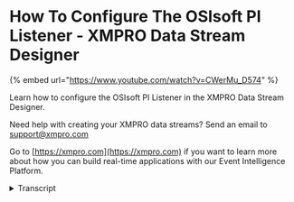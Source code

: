 # How To Configure The OSIsoft PI Listener - XMPRO Data Stream Designer
{% embed url="https://www.youtube.com/watch?v=CWerMu_D574" %}

Learn how to configure the OSIsoft PI Listener in the XMPRO Data Stream Designer. 

Need help with creating your XMPRO data streams? Send an email to support@xmpro.com 

Go to [https://xmpro.com](https://xmpro.com) if you want to learn more about how you can build real-time applications with our Event Intelligence Platform.
<details>
<summary>Transcript</summary>well we are going to do here is look at

how to set up and configure the oSIsoft

by listener agent the function of this

agent is to read data from OSI soft PI

systems what I'm going to do now is go

to the tool box and search for this

agent you will find it under the

listeners you can add the agent to your

data stream by clicking on it and

dragging into the canvas note that the

default name will be given to it

you can rename this agent by clicking on

the white space and start typing

click some mouse on the canvas and click

Save to configure this isin click on it

and click on configure

first make sure you using the correct

collection if you'd like to change this

just select another one from the drop

down then you need to set your polling

interval which is the rate at which new

records are accessed then add your Web

API URL add your user name add your

password in the configuration section

select the server then select the

database you'd like to get the data from

select the template you'd like to use

then select the elements you'd like to

include

select the attributes you'd like to have

returned

then select your return type either

return all or just return the latest I'm

going to return all if you'd like to

include summaries just select the

checkbox

it's like the attributes you'd like

summaries off

then select your summary types

then select the duration of your summary

I'm going to leave it as die and set it

to 15 days if you'd like to use an

interval summary select the checkbox

and specify the direction for example 7

click apply and click Save to run this

stream click on publish to view the live

data click on live view select your

agent and click Save and give it a

second you will see that that I start

coming through to expand this page click

on maximize
</details>